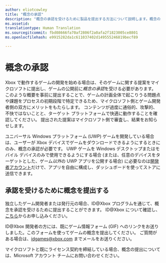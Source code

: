 ```yaml
---
author: eliotcowley
title: "概念の承認"
description: "概念の承認を受けるために製品を提出する方法について説明します。概念の承認は、製品が Xbox で実行されるか、Xbox Live を使用する場合に必要になります。"
ms.assetid: 
translationtype: Human Translation
ms.sourcegitcommit: fbd08666fa70af2806f2a0afa2f1823005ce8801
ms.openlocfilehash: e9915282da1c611037402d149555246819becf89

---
```


# 概念の承認

Xbox で動作するゲームの開発を始める場合は、そのゲームに関する提案をマイクロソフトに提出し、ゲームの公開前に*概念の承認*を受ける必要があります。 このような概要を事前に提出することで、ゲームの計画全体で起こりうる問題点や課題をプロセスの初期段階で特定できるため、マイクロソフト側とゲーム開発者側の双方にメリットをもたらします。 コンテンツが過度に通俗的、攻撃的、不快ではないことと、ターゲット プラットフォームで快適に動作することを確認してください。 提出された提案はマイクロソフト側で審査し、結果をお知らせします。

ユニバーサル Windows プラットフォーム (UWP) ゲームを開発している場合は、ユーザーが Xbox デバイスでゲームをダウンロードできるようにするときにのみ、概念の承認が必要です。 UWP ゲームを Windows デスクトップまたはモバイル デバイスのみで使用できるようにする場合 (または、任意のデバイスをターゲットとした、ゲーム*以外*の UWP アプリを公開する場合) に必要なのは[開発者アカウント](https://go.microsoft.com/fwlink/?LinkId=817223)だけで、アプリを自由に構成し、ダッシュボードを使ってストアに送信できます。

## 承認を受けるために概念を提出する

独立したゲーム開発者または発行元の場合、ID@Xbox プログラムを通じて、概念を承認を受けるために提出することができます。 ID@Xbox について確認し、[こちら](http://www.xbox.com/en-US/Developers/id)からお申し込みください。

ID@Xbox 開発者の方には、既にゲーム情報フォーム (GIF) へのリンクをお送りしました。このフォームを使ってゲームの概念を提出してください。 ご質問がある場合は、[idgames@xbox.com](mailto:idgames@xbox.com) までメールをお送りください。

マイクロソフトと既にライセンス契約を締結している場合、概念の提出については、Microsoft アカウント チームにお問い合わせください。


<!--HONumber=Aug16_HO5-->


